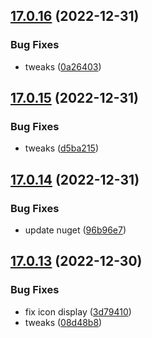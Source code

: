 ## [17.0.16](https://github.com/phandcock/GrampsView/compare/v17.0.15...v17.0.16) (2022-12-31)


### Bug Fixes

* tweaks ([0a26403](https://github.com/phandcock/GrampsView/commit/0a264031c3d52fe71f18e99bd840e1f33f49256d))



## [17.0.15](https://github.com/phandcock/GrampsView/compare/v17.0.14...v17.0.15) (2022-12-31)


### Bug Fixes

* tweaks ([d5ba215](https://github.com/phandcock/GrampsView/commit/d5ba215bd5c79d300432999d936a04768da8d421))



## [17.0.14](https://github.com/phandcock/GrampsView/compare/v17.0.13...v17.0.14) (2022-12-31)


### Bug Fixes

* update nuget ([96b96e7](https://github.com/phandcock/GrampsView/commit/96b96e758f26360de3e2cfbf4a8a5f1547796860))



## [17.0.13](https://github.com/phandcock/GrampsView/compare/v17.0.12...v17.0.13) (2022-12-30)


### Bug Fixes

* fix icon display ([3d79410](https://github.com/phandcock/GrampsView/commit/3d79410f002992dad01c11bf47ca68bdffc54ab7))
* tweaks ([08d48b8](https://github.com/phandcock/GrampsView/commit/08d48b809642c62149788b73204be654346f8219))



